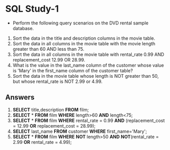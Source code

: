 # SQL Study-1
- Perform the following query scenarios on the DVD rental sample database.
1) Sort the data in the title and description columns in the movie table.
2) Sort the data in all columns in the movie table with the movie length greater than 60 AND less than 75.
3) Sort the data in all columns in the movie table with rental_rate 0.99 AND replacement_cost 12.99 OR 28.99.
4) What is the value in the last_name column of the customer whose value is 'Mary' in the first_name column of the customer table?
5) Sort the data in the movie table whose length is NOT greater than 50, but whose rental_rate is NOT 2.99 or 4.99.

## Answers
1) **SELECT** title,description **FROM** film;
2) **SELECT** * **FROM** film **WHERE** length>60 **AND** length<75;
3) **SELECT** * **FROM** film **WHERE** rental_rate = 0.99 **AND** (replacement_cost = 12.99 **OR** replacement_cost = 28.99);
4) **SELECT** last_name **FROM** customer **WHERE** first_name='Mary';
5) **SELECT** * **FROM** film **WHERE** **NOT** length>50 **AND** **NOT**(rental_rate = 2.99 **OR** rental_rate = 4.99);
